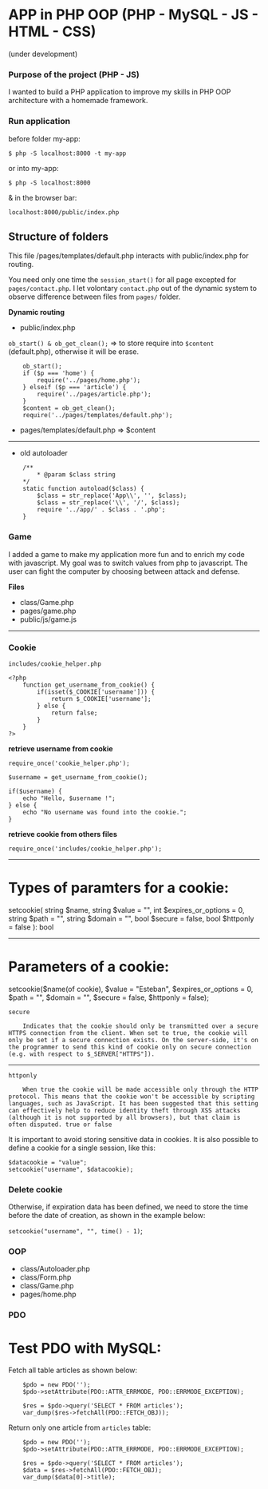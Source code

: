 # APP in PHP OOP (PHP - MySQL - JS - HTML - CSS)

(under development)

### Purpose of the project (PHP - JS)

I wanted to build a PHP application to improve my skills in PHP OOP architecture with a homemade framework.

### Run application

before folder my-app:

`$ php -S localhost:8000 -t my-app`

or into my-app:

`$ php -S localhost:8000`

& in the browser bar:

`localhost:8000/public/index.php`


## Structure of folders

This file /pages/templates/default.php interacts with public/index.php for routing.

You need only one time the `session_start()` for all page excepted for `pages/contact.php`.
I let volontary `contact.php` out of the dynamic system to observe difference between files from `pages/` folder.

**Dynamic routing**

- public/index.php

`ob_start() & ob_get_clean();` => to store require into `$content` (default.php), otherwise it will be erase.

```
    ob_start();
    if ($p === 'home') {
        require('../pages/home.php');
    } elseif ($p === 'article') {
        require('../pages/article.php');
    }
    $content = ob_get_clean();
    require('../pages/templates/default.php');
```

- pages/templates/default.php => $content

---

- old autoloader

```
    /**
        * @param $class string
    */
    static function autoload($class) {
        $class = str_replace('App\\', '', $class);
        $class = str_replace('\\', '/', $class);
        require '../app/' . $class . '.php';
    }
```

### Game

I added a game to make my application more fun and to enrich my code with javascript. My goal was to switch values from php to javascript. The user can fight the computer by choosing between attack and defense.

**Files**

- class/Game.php
- pages/game.php
- public/js/game.js

---

### Cookie

`includes/cookie_helper.php`

```
<?php
    function get_username_from_cookie() {
        if(isset($_COOKIE['username'])) {
            return $_COOKIE['username'];
        } else {
            return false;
        }
    }
?>
```

**retrieve username from cookie**

```
require_once('cookie_helper.php');

$username = get_username_from_cookie();

if($username) {
    echo "Hello, $username !";
} else {
    echo "No username was found into the cookie.";
}
```

**retrieve cookie from others files**

`require_once('includes/cookie_helper.php');`

---

Types of paramters for a cookie:
================================

setcookie(
    string $name,
    string $value = "",
    int $expires_or_options = 0,
    string $path = "",
    string $domain = "",
    bool $secure = false,
    bool $httponly = false
): bool

---

Parameters of a cookie:
=======================

setcookie($name(of cookie), $value = "Esteban", $expires_or_options = 0, $path = "", $domain = "", $secure = false, $httponly = false);

```
secure

    Indicates that the cookie should only be transmitted over a secure HTTPS connection from the client. When set to true, the cookie will only be set if a secure connection exists. On the server-side, it's on the programmer to send this kind of cookie only on secure connection (e.g. with respect to $_SERVER["HTTPS"]).
```

---

```
httponly

    When true the cookie will be made accessible only through the HTTP protocol. This means that the cookie won't be accessible by scripting languages, such as JavaScript. It has been suggested that this setting can effectively help to reduce identity theft through XSS attacks (although it is not supported by all browsers), but that claim is often disputed. true or false
```

It is important to avoid storing sensitive data in cookies. It is also possible to define a cookie for a single session, like this:

```
$datacookie = "value";
setcookie("username", $datacookie);
```

### Delete cookie

Otherwise, if expiration data has been defined, we need to store the time before the date of creation,
as shown in the example below:

`setcookie("username", "", time() - 1)`;

### OOP

- class/Autoloader.php
- class/Form.php
- class/Game.php
- pages/home.php

### PDO

Test PDO with MySQL:
====================

Fetch all table articles as shown below:

```
    $pdo = new PDO('');
    $pdo->setAttribute(PDO::ATTR_ERRMODE, PDO::ERRMODE_EXCEPTION);

    $res = $pdo->query('SELECT * FROM articles');
    var_dump($res->fetchAll(PDO::FETCH_OBJ));
```

Return only one article from `articles` table:

```
    $pdo = new PDO('');
    $pdo->setAttribute(PDO::ATTR_ERRMODE, PDO::ERRMODE_EXCEPTION);

    $res = $pdo->query('SELECT * FROM articles');
    $data = $res->fetchAll(PDO::FETCH_OBJ);
    var_dump($data[0]->title);
```